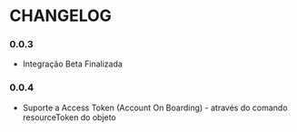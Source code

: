 # CHANGELOG

### 0.0.3
* Integração Beta Finalizada

### 0.0.4
* Suporte a Access Token (Account On Boarding) - através do comando resourceToken do objeto
